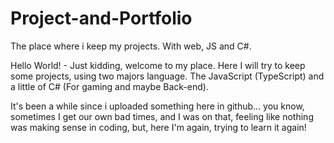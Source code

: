 # Project-and-Portfolio
The place where i keep my projects. With web, JS and C#.

Hello World! - Just kidding, welcome to my place.
Here I will try to keep some projects, using two majors language. The JavaScript (TypeScript) and a little of C# (For gaming and maybe Back-end).

It's been a while since i uploaded something here in github... you know, sometimes I get our own bad times, and I was on that, feeling like nothing was making sense in coding, but, here I'm again, trying to learn it again!
